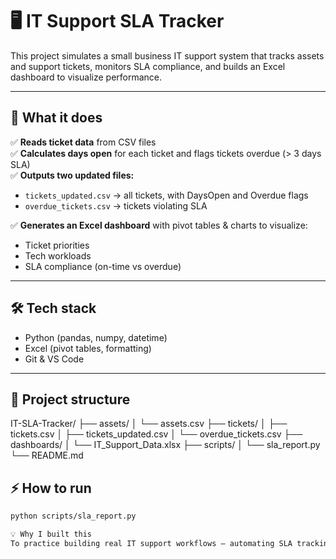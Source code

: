 # 🖥️ IT Support SLA Tracker

This project simulates a small business IT support system that tracks assets and support tickets, monitors SLA compliance, and builds an Excel dashboard to visualize performance.

---

## 🚀 What it does
✅ **Reads ticket data** from CSV files  
✅ **Calculates days open** for each ticket and flags tickets overdue (> 3 days SLA)  
✅ **Outputs two updated files:**
- `tickets_updated.csv` → all tickets, with DaysOpen and Overdue flags
- `overdue_tickets.csv` → tickets violating SLA

✅ **Generates an Excel dashboard** with pivot tables & charts to visualize:
- Ticket priorities
- Tech workloads
- SLA compliance (on-time vs overdue)

---

## 🛠️ Tech stack
- Python (pandas, numpy, datetime)
- Excel (pivot tables, formatting)
- Git & VS Code

---

## 📁 Project structure

IT-SLA-Tracker/
├── assets/
│ └── assets.csv
├── tickets/
│ ├── tickets.csv
│ ├── tickets_updated.csv
│ └── overdue_tickets.csv
├── dashboards/
│ └── IT_Support_Data.xlsx
├── scripts/
│ └── sla_report.py
└── README.md

## ⚡ How to run
```bash
python scripts/sla_report.py

💡 Why I built this
To practice building real IT support workflows — automating SLA tracking, managing data in Python, and visualizing it in Excel. It’s a practical project for anyone pursuing helpdesk, IT operations, or data-driven support roles.
